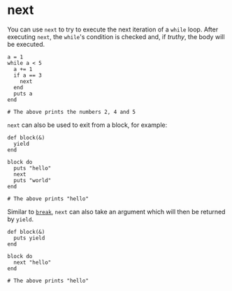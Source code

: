 # next

You can use `next` to try to execute the next iteration of a `while` loop. After executing `next`, the `while`'s condition is checked and, if *truthy*, the body will be executed.

```crystal
a = 1
while a < 5
  a += 1
  if a == 3
    next
  end
  puts a
end

# The above prints the numbers 2, 4 and 5
```

`next` can also be used to exit from a block, for example:

```crystal
def block(&)
  yield
end

block do
  puts "hello"
  next
  puts "world"
end

# The above prints "hello"
```

Similar to [`break`](break.md), `next` can also take an argument which will then be returned by `yield`.

```crystal
def block(&)
  puts yield
end

block do
  next "hello"
end

# The above prints "hello"
```

